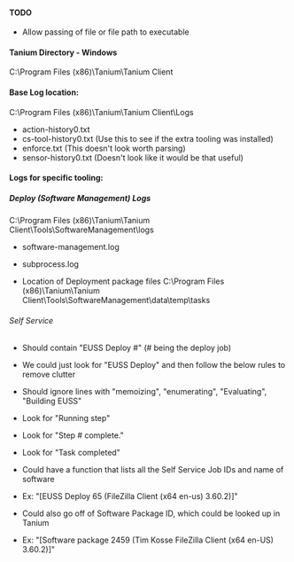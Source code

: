 #### TODO
 - Allow passing of file or file path to executable
#### Tanium Directory - Windows
C:\Program Files (x86)\Tanium\Tanium Client

#### Base Log location:
C:\Program Files (x86)\Tanium\Tanium Client\Logs
 - action-history0.txt
 - cs-tool-history0.txt (Use this to see if the extra tooling was installed)
 - enforce.txt (This doesn't look worth parsing)
 - sensor-history0.txt (Doesn't look like it would be that useful)


#### Logs for specific tooling:
##### Deploy (Software Management) Logs
C:\Program Files (x86)\Tanium\Tanium Client\Tools\SoftwareManagement\logs
 - software-management.log
 - subprocess.log 

 - Location of Deployment package files
C:\Program Files (x86)\Tanium\Tanium Client\Tools\SoftwareManagement\data\temp\tasks

###### Self Service
 - Should contain "EUSS Deploy #" (# being the deploy job)
 - We could just look for "EUSS Deploy" and then follow the below rules to remove clutter
 - Should ignore lines with "memoizing", "enumerating", "Evaluating", "Building EUSS"

 - Look for "Running step"
 - Look for "Step # complete."
 - Look for "Task completed"

 - Could have a function that lists all the Self Service Job IDs and name of software
 - Ex: "[EUSS Deploy 65 (FileZilla Client (x64 en-us) 3.60.2)]"
 - Could also go off of Software Package ID, which could be looked up in Tanium
 - Ex: "[Software package 2459 (Tim Kosse FileZilla Client (x64 en-US) 3.60.2)]"

